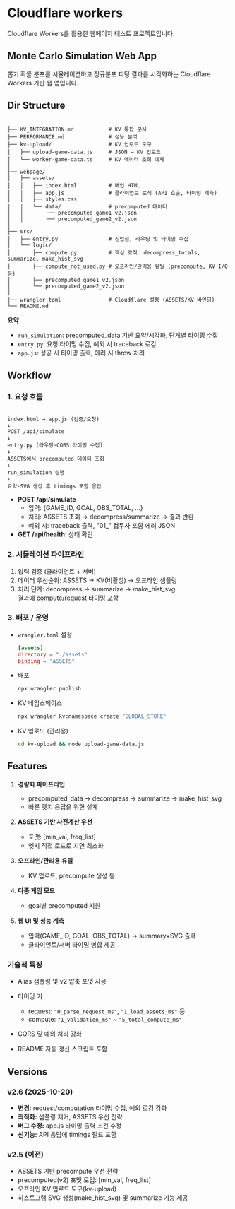 # Cloudflare workers
Cloudflare Workers를 활용한 웹페이지 테스트 프로젝트입니다.

## Monte Carlo Simulation Web App
뽑기 확률 분포를 시뮬레이션하고 정규분포 피팅 결과를 시각화하는 Cloudflare Workers 기반 웹 앱입니다.

<!-- AUTO-UPDATE:START -->
## Dir Structure
```

├── KV_INTEGRATION.md           # KV 통합 문서
├── PERFORMANCE.md              # 성능 분석
├── kv-upload/                  # KV 업로드 도구
│   ├── upload-game-data.js     # JSON → KV 업로드
│   └── worker-game-data.ts     # KV 데이터 조회 예제
│
├── webpage/
│   ├── assets/
│   │   ├── index.html          # 메인 HTML
│   │   ├── app.js              # 클라이언트 로직 (API 호출, 타이밍 계측)
│   │   ├── styles.css
│   │   └── data/               # precomputed 데이터
│   │       ├── precomputed_game1_v2.json
│   │       └── precomputed_game2_v2.json
│
├── src/
│   ├── entry.py                # 진입점, 라우팅 및 타이밍 수집
│   └── logic/
│       ├── compute.py          # 핵심 로직: decompress_totals, summarize, make_hist_svg
│       ├── compute_not_used.py # 오프라인/관리용 유틸 (precompute, KV I/O 등)
│       ├── precomputed_game1_v2.json
│       └── precomputed_game2_v2.json
│
├── wrangler.toml               # Cloudflare 설정 (ASSETS/KV 바인딩)
└── README.md

```

**요약**
- `run_simulation`: precomputed_data 기반 요약/시각화, 단계별 타이밍 수집  
- `entry.py`: 요청 타이밍 수집, 예외 시 traceback 로깅  
- `app.js`: 성공 시 타이밍 출력, 에러 시 throw 처리  

## Workflow

### 1. 요청 흐름
```

index.html → app.js (검증/요청)
↓
POST /api/simulate
↓
entry.py (라우팅·CORS·타이밍 수집)
↓
ASSETS에서 precomputed 데이터 조회
↓
run_simulation 실행
↓
요약·SVG 생성 후 timings 포함 응답

````

- **POST /api/simulate**
  - 입력: {GAME_ID, GOAL, OBS_TOTAL, ...}
  - 처리: ASSETS 조회 → decompress/summarize → 결과 반환
  - 예외 시: traceback 출력, "01_" 접두사 포함 에러 JSON
- **GET /api/health**: 상태 확인

### 2. 시뮬레이션 파이프라인
1. 입력 검증 (클라이언트 + 서버)  
2. 데이터 우선순위: ASSETS → KV(비활성) → 오프라인 샘플링  
3. 처리 단계: decompress → summarize → make_hist_svg  
   결과에 compute/request 타이밍 포함  

### 3. 배포 / 운영
- `wrangler.toml` 설정
  ```toml
  [assets]
  directory = "./assets"
  binding = "ASSETS"
    ```

* 배포

  ```bash
  npx wrangler publish
  ```
* KV 네임스페이스

  ```bash
  npx wrangler kv:namespace create "GLOBAL_STORE"
  ```
* KV 업로드 (관리용)

  ```bash
  cd kv-upload && node upload-game-data.js
  ```

## Features

1. **경량화 파이프라인**

   * precomputed_data → decompress → summarize → make_hist_svg
   * 빠른 엣지 응답을 위한 설계

2. **ASSETS 기반 사전계산 우선**

   * 포맷: [min_val, freq_list]
   * 엣지 직접 로드로 지연 최소화

3. **오프라인/관리용 유틸**

   * KV 업로드, precompute 생성 등

4. **다중 게임 모드**

   * goal별 precomputed 지원

5. **웹 UI 및 성능 계측**

   * 입력(GAME_ID, GOAL, OBS_TOTAL) → summary+SVG 출력
   * 클라이언트/서버 타이밍 병합 제공

### 기술적 특징

* Alias 샘플링 및 v2 압축 포맷 사용
* 타이밍 키

  * request: `"0_parse_request_ms"`, `"1_load_assets_ms"` 등
  * compute: `"1_validation_ms"` ~ `"5_total_compute_ms"`
* CORS 및 예외 처리 강화
* README 자동 갱신 스크립트 포함

## Versions

### v2.6 (2025-10-20)

* **변경:** request/computation 타이밍 수집, 예외 로깅 강화
* **최적화:** 샘플링 제거, ASSETS 우선 전략
* **버그 수정:** app.js 타이밍 출력 조건 수정
* **신기능:** API 응답에 timings 필드 포함

### v2.5 (이전)
- ASSETS 기반 precompute 우선 전략
- precomputed(v2) 포맷 도입: [min_val, freq_list]
- 오프라인 KV 업로드 도구(kv-upload)
- 히스토그램 SVG 생성(make_hist_svg) 및 summarize 기능 제공
<!-- AUTO-UPDATE:END -->

<!-- LAST_PROCESSED_SHA: 2353042e1cb6c39932240c852167f08ac88e4c50 -->
